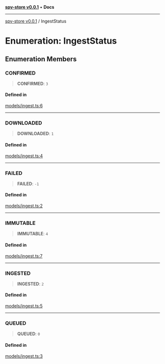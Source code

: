 [**spv-store v0.0.1**](../README.md) • **Docs**

***

[spv-store v0.0.1](../globals.md) / IngestStatus

# Enumeration: IngestStatus

## Enumeration Members

### CONFIRMED

> **CONFIRMED**: `3`

#### Defined in

[models/ingest.ts:6](https://github.com/shruggr/ts-casemod-spv/blob/e76938ede3d1388f9d1a1c2ddcbe0c172bd9233b/src/models/ingest.ts#L6)

***

### DOWNLOADED

> **DOWNLOADED**: `1`

#### Defined in

[models/ingest.ts:4](https://github.com/shruggr/ts-casemod-spv/blob/e76938ede3d1388f9d1a1c2ddcbe0c172bd9233b/src/models/ingest.ts#L4)

***

### FAILED

> **FAILED**: `-1`

#### Defined in

[models/ingest.ts:2](https://github.com/shruggr/ts-casemod-spv/blob/e76938ede3d1388f9d1a1c2ddcbe0c172bd9233b/src/models/ingest.ts#L2)

***

### IMMUTABLE

> **IMMUTABLE**: `4`

#### Defined in

[models/ingest.ts:7](https://github.com/shruggr/ts-casemod-spv/blob/e76938ede3d1388f9d1a1c2ddcbe0c172bd9233b/src/models/ingest.ts#L7)

***

### INGESTED

> **INGESTED**: `2`

#### Defined in

[models/ingest.ts:5](https://github.com/shruggr/ts-casemod-spv/blob/e76938ede3d1388f9d1a1c2ddcbe0c172bd9233b/src/models/ingest.ts#L5)

***

### QUEUED

> **QUEUED**: `0`

#### Defined in

[models/ingest.ts:3](https://github.com/shruggr/ts-casemod-spv/blob/e76938ede3d1388f9d1a1c2ddcbe0c172bd9233b/src/models/ingest.ts#L3)
